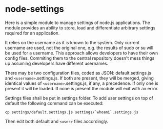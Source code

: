 node-settings
=============

Here is a simple module to manage settings of node.js applications. The module provides an ability to store, load and differentiate arbitrary settings required for an application.

It relies on the username as it is known to the system. Only current username are used, not the original one, e.g. the results of sudo or su will be used for a username. This approach allows developers to have their own config files. Commiting them to the central repository doesn't mess things up assuming developers have different usernames.

There may be two configuration files, coded as JSON: default.settings.js and ``<username>``.settings.js. If both are present, they will be merged, giving identical values of ``<username>``.settings.js, if any, a precedence. If only one is present it will be loaded. If none is present the module will exit with an error.

Settings files shall be put in settings folder. To add user settings on top of default the following command can be executed:

```shell
cp settings/default.settings.js settings/`whoami`.settings.js
```

Then edit both default and ``<user>`` files accordingly.